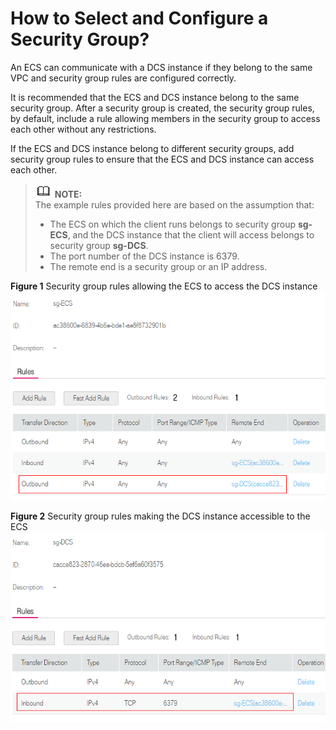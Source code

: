 # How to Select and Configure a Security Group?<a name="EN-US_TOPIC_0237964753"></a>

An ECS can communicate with a DCS instance if they belong to the same VPC and security group rules are configured correctly.

It is recommended that the ECS and DCS instance belong to the same security group. After a security group is created, the security group rules, by default, include a rule allowing members in the security group to access each other without any restrictions.

If the ECS and DCS instance belong to different security groups, add security group rules to ensure that the ECS and DCS instance can access each other.

>![](public_sys-resources/icon-note.gif) **NOTE:**   
>The example rules provided here are based on the assumption that:  
>-   The ECS on which the client runs belongs to security group  **sg-ECS**, and the DCS instance that the client will access belongs to security group  **sg-DCS**.  
>-   The port number of the DCS instance is 6379.  
>-   The remote end is a security group or an IP address.  

**Figure  1**  Security group rules allowing the ECS to access the DCS instance<a name="fig38731704"></a>  
![](figures/security-group-rules-allowing-the-ecs-to-access-the-dcs-instance.png "security-group-rules-allowing-the-ecs-to-access-the-dcs-instance")

**Figure  2**  Security group rules making the DCS instance accessible to the ECS<a name="fig50260332"></a>  
![](figures/security-group-rules-making-the-dcs-instance-accessible-to-the-ecs.png "security-group-rules-making-the-dcs-instance-accessible-to-the-ecs")

